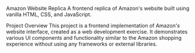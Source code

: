Amazon Website Replica
A frontend replica of Amazon's website built using vanilla HTML, CSS, and JavaScript.

Project Overview
This project is a frontend implementation of Amazon's website interface, created as a web development exercise. It demonstrates various UI components and functionality similar to the Amazon shopping experience without using any frameworks or external libraries.
